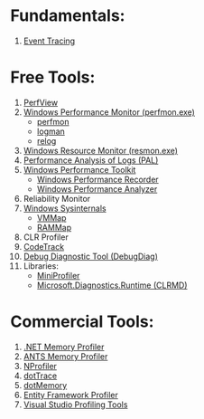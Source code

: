 # Fundamentals:
1. [Event Tracing](https://docs.microsoft.com/en-us/windows/desktop/etw/about-event-tracing)

# Free Tools:
1. [PerfView](https://github.com/Microsoft/perfview)
2. [Windows Performance Monitor (perfmon.exe)](https://blogs.technet.microsoft.com/askperf/2014/07/17/windows-performance-monitor-overview/)
    + [perfmon](https://docs.microsoft.com/en-us/windows-server/administration/windows-commands/perfmon)
    + [logman](https://docs.microsoft.com/en-us/windows-server/administration/windows-commands/logman)
    + [relog](https://docs.microsoft.com/en-us/windows-server/administration/windows-commands/relog)
3. [Windows Resource Monitor (resmon.exe)](https://www.digitalcitizen.life/how-use-resource-monitor-windows-7)
3. [Performance Analysis of Logs (PAL)](https://github.com/clinthuffman/PAL)
4. [Windows Performance Toolkit](https://docs.microsoft.com/en-us/windows-hardware/test/wpt/)
   + [Windows Performance Recorder](https://docs.microsoft.com/en-us/windows-hardware/test/wpt/windows-performance-recorder)
   + [Windows Performance Analyzer](https://docs.microsoft.com/en-us/windows-hardware/test/wpt/windows-performance-analyzer)
5. Reliability Monitor
6. [Windows Sysinternals](https://docs.microsoft.com/en-us/sysinternals/)
   + [VMMap](https://docs.microsoft.com/en-us/sysinternals/downloads/vmmap)
   + [RAMMap](https://docs.microsoft.com/en-us/sysinternals/downloads/rammap)
7. CLR Profiler
8. [CodeTrack](http://www.getcodetrack.com/)
9. [Debug Diagnostic Tool (DebugDiag)](https://www.microsoft.com/en-us/download/details.aspx?id=49924)
10. Libraries:
    + [MiniProfiler](https://miniprofiler.com/)
    + [Microsoft.Diagnostics.Runtime (CLRMD)](https://github.com/Microsoft/clrmd)

# Commercial Tools:
1. [.NET Memory Profiler](https://memprofiler.com/)
2. [ANTS Memory Profiler](https://www.red-gate.com/products/dotnet-development/ants-memory-profiler/)
3. [NProfiler](https://www.nprofiler.com/)
4. [dotTrace](https://www.jetbrains.com/profiler/)
5. [dotMemory](https://www.jetbrains.com/dotmemory/)
6. [Entity Framework Profiler](https://www.hibernatingrhinos.com/products/efprof)
7. [Visual Studio Profiling Tools](https://docs.microsoft.com/en-us/visualstudio/profiling/)
